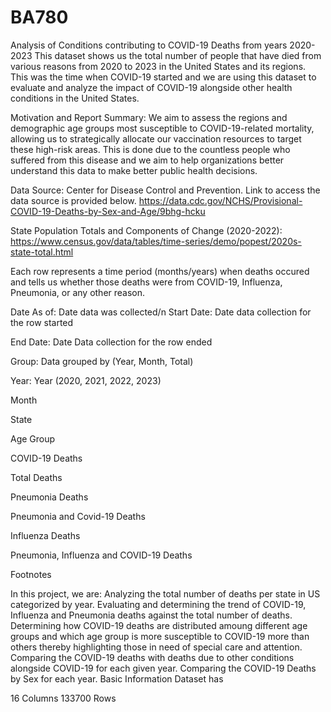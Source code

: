 # BA780
Analysis of Conditions contributing to COVID-19 Deaths from years 2020-2023
This dataset shows us the total number of people that have died from various reasons from 2020 to 2023 in the United States and its regions. This was the time when COVID-19 started and we are using this dataset to evaluate and analyze the impact of COVID-19 alongside other health conditions in the United States.

Motivation and Report Summary:
We aim to assess the regions and demographic age groups most susceptible to COVID-19-related mortality, allowing us to strategically allocate our vaccination resources to target these high-risk areas. This is done due to the countless people who suffered from this disease and we aim to help organizations better understand this data to make better public health decisions.

Data Source:
Center for Disease Control and Prevention. Link to access the data source is provided below. https://data.cdc.gov/NCHS/Provisional-COVID-19-Deaths-by-Sex-and-Age/9bhg-hcku

State Population Totals and Components of Change (2020-2022): https://www.census.gov/data/tables/time-series/demo/popest/2020s-state-total.html

Each row represents a time period (months/years) when deaths occured and tells us whether those deaths were from COVID-19, Influenza, Pneumonia, or any other reason.

Date As of: Date data was collected/n
Start Date: Date data collection for the row started

End Date: Date Data collection for the row ended

Group: Data grouped by (Year, Month, Total)

Year: Year (2020, 2021, 2022, 2023)

Month

State

Age Group

COVID-19 Deaths

Total Deaths

Pneumonia Deaths

Pneumonia and Covid-19 Deaths

Influenza Deaths

Pneumonia, Influenza and COVID-19 Deaths

Footnotes


In this project, we are:
Analyzing the total number of deaths per state in US categorized by year.
Evaluating and determining the trend of COVID-19, Influenza and Pneumonia deaths against the total number of deaths.
Determining how COVID-19 deaths are distributed amoung different age groups and which age group is more susceptible to COVID-19 more than others thereby highlighting those in need of special care and attention.
Comparing the COVID-19 deaths with deaths due to other conditions alongside COVID-19 for each given year.
Comparing the COVID-19 Deaths by Sex for each year.
Basic Information
Dataset has

16 Columns
133700 Rows
